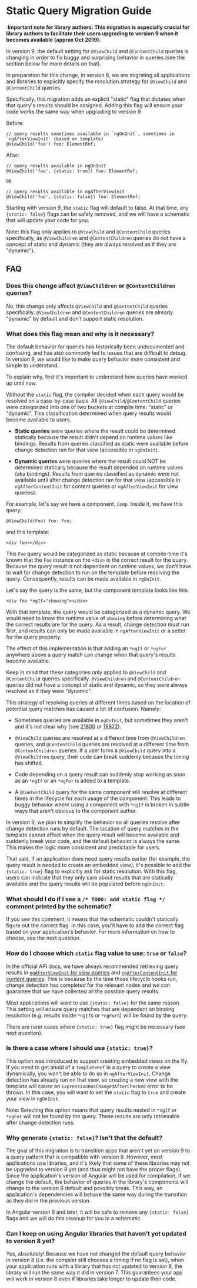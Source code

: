 # Static Query Migration Guide
​
**Important note for library authors: This migration is especially crucial for library authors to facilitate their users upgrading to version 9 when it becomes available (approx Oct 2019).**

In version 9, the default setting for `@ViewChild` and `@ContentChild` queries is changing in order to fix buggy and surprising behavior in queries (see the section below for more details on that).

In preparation for this change, in version 8, we are migrating all applications and libraries to explicitly specify the resolution strategy for `@ViewChild` and `@ContentChild` queries.

Specifically, this migration adds an explicit "static" flag that dictates when that query's results should be assigned. 
Adding this flag will ensure your code works the same way when upgrading to version 9.   

Before:

```
// query results sometimes available in `ngOnInit`, sometimes in `ngAfterViewInit` (based on template)
@ViewChild('foo') foo: ElementRef; 
```

After:

```
// query results available in ngOnInit
@ViewChild('foo', {static: true}) foo: ElementRef; 

OR

// query results available in ngAfterViewInit
@ViewChild('foo', {static: false}) foo: ElementRef;
```

Starting with version 9, the `static` flag will default to false. 
At that time, any `{static: false}` flags can be safely removed, and we will have a schematic that will update your code for you.

Note: this flag only applies to `@ViewChild` and `@ContentChild` queries specifically, as `@ViewChildren` and `@ContentChildren` queries do not have a concept of static and dynamic (they are always resolved as if they are "dynamic").

## FAQ

### Does this change affect `@ViewChildren` or `@ContentChildren` queries?

No, this change only affects `@ViewChild` and `@ContentChild` queries specifically. 
`@ViewChildren` and `@ContentChildren` queries are already "dynamic" by default and don't support static resolution.

### What does this flag mean and why is it necessary?

The default behavior for queries has historically been undocumented and confusing, and has also commonly led to issues that are difficult to debug. 
In version 9, we would like to make query behavior more consistent and simple to understand. 

To explain why, first it's important to understand how queries have worked up until now.

Without the `static` flag, the compiler decided when each query would be resolved on a case-by-case basis. 
All `@ViewChild`/`@ContentChild` queries were categorized into one of two buckets at compile time: "static" or "dynamic". 
This classification determined when query results would become available to users.

- **Static queries** were queries where the result could be determined statically because the result didn't depend on runtime values like bindings. 
Results from queries classified as static were available before change detection ran for that view (accessible in `ngOnInit`).

- **Dynamic queries** were queries where the result could NOT be determined statically because the result depended on runtime values (aka bindings). 
Results from queries classified as dynamic were not available until after change detection ran for that view (accessible in `ngAfterContentInit` for content queries or `ngAfterViewInit` for view queries).

For example, let's say we have a component, `Comp`. Inside it, we have this query:

```
@ViewChild(Foo) foo: Foo;
```

and this template:

```
<div foo></div>
```

This `Foo` query would be categorized as static because at compile-time it's known that the `Foo` instance on the `<div>` is the correct result for the query. 
Because the query result is not dependent on runtime values, we don't have to wait for change detection to run on the template before resolving the query. 
Consequently, results can be made available in `ngOnInit`.

Let's say the query is the same, but the component template looks like this:

```
<div foo *ngIf="showing"></div>
```

With that template, the query would be categorized as a dynamic query. 
We would need to know the runtime value of `showing` before determining what the correct results are for the query. 
As a result, change detection must run first, and results can only be made available in `ngAfterViewInit` or a setter for the query property.

The effect of this implementation is that adding an `*ngIf` or `*ngFor` anywhere above a query match can change when that query's results become available. 

Keep in mind that these categories only applied to `@ViewChild` and `@ContentChild` queries specifically. 
`@ViewChildren` and `@ContentChildren` queries did not have a concept of static and dynamic, so they were always resolved as if they were "dynamic".

This strategy of resolving queries at different times based on the location of potential query matches has caused a lot of confusion. Namely: 

* Sometimes queries are available in `ngOnInit`, but sometimes they aren't and it's not clear why (see [21800](https://github.com/angular/angular/issues/21800) or [19872](https://github.com/angular/angular/issues/19872)).

* `@ViewChild` queries are resolved at a different time from `@ViewChildren` queries, and `@ContentChild` queries are resolved at a different time from `@ContentChildren` queries. 
If a user turns a `@ViewChild` query into a `@ViewChildren` query, their code can break suddenly because the timing has shifted.
 
* Code depending on a query result can suddenly stop working as soon as an `*ngIf` or an `*ngFor` is added to a template.

* A `@ContentChild` query for the same component will resolve at different times in the lifecycle for each usage of the component. 
This leads to buggy behavior where using a component with `*ngIf` is broken in subtle ways that aren't obvious to the component author.

In version 9, we plan to simplify the behavior so all queries resolve after change detection runs by default. 
The location of query matches in the template cannot affect when the query result will become available and suddenly break your code, and the default behavior is always the same. 
This makes the logic more consistent and predictable for users. 

That said, if an application does need query results earlier (for example, the query result is needed to create an embedded view), it's possible to add the `{static: true}` flag to explicitly ask for static resolution. 
With this flag, users can indicate that they only care about results that are statically available and the query results will be populated before `ngOnInit`.

### What should I do if I see a `/* TODO: add static flag */` comment printed by the schematic?

If you see this comment, it means that the schematic couldn't statically figure out the correct flag. In this case, you'll have to add the correct flag based on your application's behavior. 
For more information on how to choose, see the next question.

### How do I choose which `static` flag value to use: `true` or `false`?

In the official API docs, we have always recommended retrieving query results in [`ngAfterViewInit` for view queries](https://angular.io/api/core/ViewChild#description) and [`ngAfterContentInit` for content queries](https://angular.io/api/core/ContentChild#description). 
This is because by the time those lifecycle hooks run, change detection has completed for the relevant nodes and we can guarantee that we have collected all the possible query results. 

Most applications will want to use `{static: false}` for the same reason. This setting will ensure query matches that are dependent on binding resolution (e.g. results inside `*ngIf`s or `*ngFor`s) will be found by the query. 

There are rarer cases where `{static: true}` flag might be necessary (see next question).

### Is there a case where I should use `{static: true}`?

This option was introduced to support creating embedded views on the fly. 
If you need to get ahold of a `TemplateRef` in a query to create a view dynamically, you won't be able to do so in `ngAfterViewInit`. 
Change detection has already run on that view, so creating a new view with the template will cause an `ExpressionHasChangedAfterChecked` error to be thrown. 
In this case, you will want to set the `static` flag to `true` and create your view in `ngOnInit`.

Note: Selecting this option means that query results nested in `*ngIf` or `*ngFor` will not be found by the query. 
These results are only retrievable after change detection runs. 

### ​Why generate `{static: false}`? Isn't that the default?

The goal of this migration is to transition apps that aren't yet on version 9 to a query pattern that is compatible with version 9. 
However, most applications use libraries, and it's likely that some of these libraries may not be upgraded to version 8 yet (and thus might not have the proper flags). 
Since the application's version of Angular will be used for compilation, if we change the default, the behavior of queries in the library's components will change to the version 8 default and possibly break. 
This way, an application's dependencies will behave the same way during the transition as they did in the previous version. 

In Angular version 9 and later, it will be safe to remove any `{static: false}` flags and we will do this cleanup for you in a schematic.

###  Can I keep on using Angular libraries that haven’t yet updated to version 8 yet?

Yes, absolutely! 
Because we have not changed the default query behavior in version 8 (i.e. the compiler still chooses a timing if no flag is set), when your application runs with a library that has not updated to version 8, the library will run the same way it did in version 7.
This guarantees your app will work in version 8 even if libraries take longer to update their code.  
